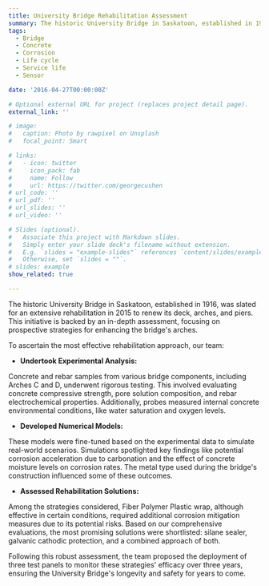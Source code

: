 ```yaml
---
title: University Bridge Rehabilitation Assessment
summary: The historic University Bridge in Saskatoon, established in 1916, was slated for an extensive rehabilitation in 2015 to renew its deck, arches, and piers. This initiative is backed by an in-depth assessment, focusing on prospective strategies for enhancing the bridge's arches.
tags:
  - Bridge
  - Concrete
  - Corrosion
  - Life cycle
  - Service life
  - Sensor

date: '2016-04-27T00:00:00Z'

# Optional external URL for project (replaces project detail page).
external_link: ''

# image:
#   caption: Photo by rawpixel on Unsplash
#   focal_point: Smart

# links:
#   - icon: twitter
#     icon_pack: fab
#     name: Follow
#     url: https://twitter.com/georgecushen
# url_code: ''
# url_pdf: ''
# url_slides: ''
# url_video: ''

# Slides (optional).
#   Associate this project with Markdown slides.
#   Simply enter your slide deck's filename without extension.
#   E.g. `slides = "example-slides"` references `content/slides/example-slides.md`.
#   Otherwise, set `slides = ""`.
# slides: example
show_related: true

---
```

The historic University Bridge in Saskatoon, established in 1916, was slated for an extensive rehabilitation in 2015 to renew its deck, arches, and piers. This initiative is backed by an in-depth assessment, focusing on prospective strategies for enhancing the bridge's arches.

To ascertain the most effective rehabilitation approach, our team:

- **Undertook Experimental Analysis:** 

Concrete and rebar samples from various bridge components, including Arches C and D, underwent rigorous testing. This involved evaluating concrete compressive strength, pore solution composition, and rebar electrochemical properties. Additionally, probes measured internal concrete environmental conditions, like water saturation and oxygen levels.

- **Developed Numerical Models:** 

These models were fine-tuned based on the experimental data to simulate real-world scenarios. Simulations spotlighted key findings like potential corrosion acceleration due to carbonation and the effect of concrete moisture levels on corrosion rates. The metal type used during the bridge's construction influenced some of these outcomes.

- **Assessed Rehabilitation Solutions:** 

Among the strategies considered, Fiber Polymer Plastic wrap, although effective in certain conditions, required additional corrosion mitigation measures due to its potential risks. Based on our comprehensive evaluations, the most promising solutions were shortlisted: silane sealer, galvanic cathodic protection, and a combined approach of both.

Following this robust assessment, the team proposed the deployment of three test panels to monitor these strategies' efficacy over three years, ensuring the University Bridge's longevity and safety for years to come.
